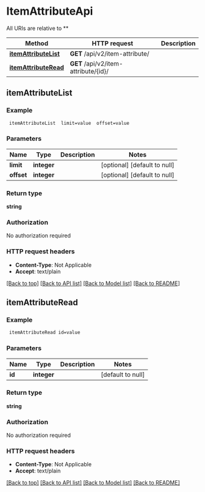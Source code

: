 # ItemAttributeApi

All URIs are relative to **

Method | HTTP request | Description
------------- | ------------- | -------------
[**itemAttributeList**](ItemAttributeApi.md#itemAttributeList) | **GET** /api/v2/item-attribute/ | 
[**itemAttributeRead**](ItemAttributeApi.md#itemAttributeRead) | **GET** /api/v2/item-attribute/{id}/ | 



## itemAttributeList



### Example

```bash
 itemAttributeList  limit=value  offset=value
```

### Parameters


Name | Type | Description  | Notes
------------- | ------------- | ------------- | -------------
 **limit** | **integer** |  | [optional] [default to null]
 **offset** | **integer** |  | [optional] [default to null]

### Return type

**string**

### Authorization

No authorization required

### HTTP request headers

- **Content-Type**: Not Applicable
- **Accept**: text/plain

[[Back to top]](#) [[Back to API list]](../README.md#documentation-for-api-endpoints) [[Back to Model list]](../README.md#documentation-for-models) [[Back to README]](../README.md)


## itemAttributeRead



### Example

```bash
 itemAttributeRead id=value
```

### Parameters


Name | Type | Description  | Notes
------------- | ------------- | ------------- | -------------
 **id** | **integer** |  | [default to null]

### Return type

**string**

### Authorization

No authorization required

### HTTP request headers

- **Content-Type**: Not Applicable
- **Accept**: text/plain

[[Back to top]](#) [[Back to API list]](../README.md#documentation-for-api-endpoints) [[Back to Model list]](../README.md#documentation-for-models) [[Back to README]](../README.md)

